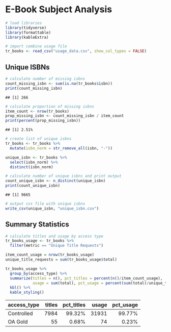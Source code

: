 E-Book Subject Analysis
================

``` r
# load libraries
library(tidyverse)
library(formattable)
library(kableExtra)
```

``` r
# import combine usage file
tr_books <- read_csv("usage_data.csv", show_col_types = FALSE)
```

## Unique ISBNs

``` r
# calculate number of missing isbns
count_missing_isbn <- sum(is.na(tr_books$isbn))
print(count_missing_isbn)
```

    ## [1] 266

``` r
# calculate proportion of missing isbns
item_count <- nrow(tr_books)
prop_missing_isbn <- count_missing_isbn / item_count
print(percent(prop_missing_isbn))
```

    ## [1] 2.51%

``` r
# create list of unique isbns
tr_books <- tr_books %>%
  mutate(isbn_norm = str_remove_all(isbn, "-"))

unique_isbn <- tr_books %>%
  select(isbn_norm) %>%
  distinct(isbn_norm)

# calculate number of unique isbns and print output
count_unique_isbn <- n_distinct(unique_isbn)
print(count_unique_isbn)
```

    ## [1] 9665

``` r
# output cvs file with unique isbns
write_csv(unique_isbn, "unique_isbn.csv")
```

## Summary Statistics

``` r
# calculate titles and usage by access type
tr_books_usage <- tr_books %>%
  filter(metric == "Unique Title Requests")

item_count_usage = nrow(tr_books_usage)
unique_title_requests = sum(tr_books_usage$total)

tr_books_usage %>%
  group_by(access_type) %>%
  summarize(titles = n(), pct_titles = percent(n()/item_count_usage),
            usage = sum(total), pct_usage = percent(sum(total)/unique_title_requests)) %>%
  kbl() %>%
  kable_styling()
```

<table class="table" style="margin-left: auto; margin-right: auto;">
<thead>
<tr>
<th style="text-align:left;">
access_type
</th>
<th style="text-align:right;">
titles
</th>
<th style="text-align:right;">
pct_titles
</th>
<th style="text-align:right;">
usage
</th>
<th style="text-align:right;">
pct_usage
</th>
</tr>
</thead>
<tbody>
<tr>
<td style="text-align:left;">
Controlled
</td>
<td style="text-align:right;">
7984
</td>
<td style="text-align:right;">
99.32%
</td>
<td style="text-align:right;">
31931
</td>
<td style="text-align:right;">
99.77%
</td>
</tr>
<tr>
<td style="text-align:left;">
OA Gold
</td>
<td style="text-align:right;">
55
</td>
<td style="text-align:right;">
0.68%
</td>
<td style="text-align:right;">
74
</td>
<td style="text-align:right;">
0.23%
</td>
</tr>
</tbody>
</table>

